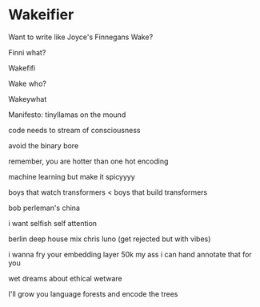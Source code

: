 # Wakeifier
Want to write like Joyce's Finnegans Wake? 

Finni what?

Wakefifi

Wake who?

Wakeywhat


Manifesto: 
tinyllamas on the mound

code needs to stream of consciousness

avoid the binary bore

remember, you are hotter than one hot encoding

machine learning but make it spicyyyy

boys that watch transformers < boys that build transformers

bob perleman's china

i want selfish self attention

berlin deep house mix chris luno (get rejected but with vibes)

i wanna fry your embedding layer 50k my ass i can hand annotate that for you

wet dreams about ethical wetware

I'll grow you language forests and encode the trees 
